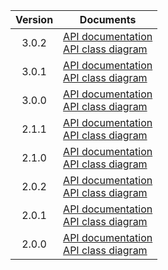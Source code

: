 | Version | Documents |
|:---:|---|
| 3.0.2 | [API documentation](3.0.2)<br>[API class diagram](3.0.2/api_class_diagram.svg) |
| 3.0.1 | [API documentation](3.0.1)<br>[API class diagram](3.0.1/api_class_diagram.svg) |
| 3.0.0 | [API documentation](3.0.0)<br>[API class diagram](3.0.0/api_class_diagram.svg) |
| 2.1.1 | [API documentation](2.1.1)<br>[API class diagram](2.1.1/api_class_diagram.svg) |
| 2.1.0 | [API documentation](2.1.0)<br>[API class diagram](2.1.0/api_class_diagram.svg) |
| 2.0.2 | [API documentation](2.0.2)<br>[API class diagram](2.0.2/api_class_diagram.svg) |
| 2.0.1 | [API documentation](2.0.1)<br>[API class diagram](2.0.1/api_class_diagram.svg) |
| 2.0.0 | [API documentation](2.0.0)<br>[API class diagram](2.0.0/api_class_diagram.svg) |
